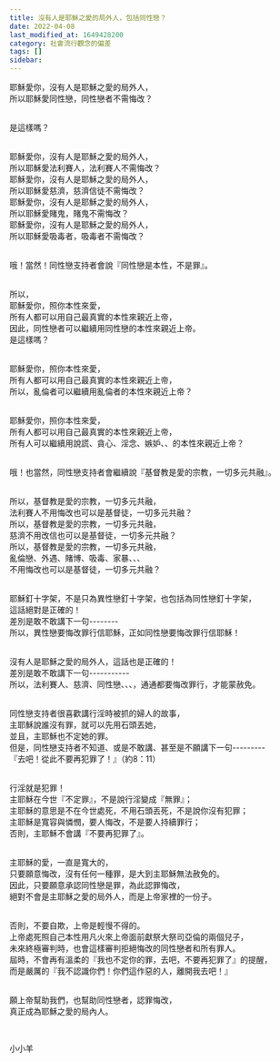 ```yaml
---
title: 沒有人是耶穌之愛的局外人，包括同性戀？
date: 2022-04-08
last_modified_at: 1649428200
category: 社會流行觀念的偏差
tags: []
sidebar: 
---
```


<p>耶穌愛你，沒有人是耶穌之愛的局外人，<br/>
所以耶穌愛同性戀，同性戀者不需悔改？</p>
<p><br/>
是這樣嗎？</p>
<p><br/>
耶穌愛你，沒有人是耶穌之愛的局外人，<br/>
所以耶穌愛法利賽人，法利賽人不需悔改？<br/>
耶穌愛你，沒有人是耶穌之愛的局外人，<br/>
所以耶穌愛慈濟，慈濟信徒不需悔改？<br/>
耶穌愛你，沒有人是耶穌之愛的局外人，<br/>
所以耶穌愛賭鬼，賭鬼不需悔改？<br/>
耶穌愛你，沒有人是耶穌之愛的局外人，<br/>
所以耶穌愛吸毒者，吸毒者不需悔改？</p>
<p><br/>
哦！當然！同性戀支持者會說『同性戀是本性，不是罪』。</p>
<p><br/>
所以，<br/>
耶穌愛你，照你本性來愛，<br/>
所有人都可以用自己最真實的本性來親近上帝，<br/>
因此，同性戀者可以繼續用同性戀的本性來親近上帝。<br/>
是這樣嗎？</p>
<p><br/>
耶穌愛你，照你本性來愛，<br/>
所有人都可以用自己最真實的本性來親近上帝，<br/>
所以，亂倫者可以繼續用亂倫者的本性來親近上帝？</p>
<p><br/>
耶穌愛你，照你本性來愛，<br/>
所有人都可以用自己最真實的本性來親近上帝，<br/>
所有人可以繼續用說謊、貪心、淫念、嫉妒、、的本性來親近上帝？</p>
<p><br/>
哦！也當然，同性戀支持者會繼續說『基督教是愛的宗教，一切多元共融』。</p>
<p><br/>
所以，基督教是愛的宗教，一切多元共融，<br/>
法利賽人不用悔改也可以是基督徒，一切多元共融？<br/>
所以，基督教是愛的宗教，一切多元共融，<br/>
慈濟不用改信也可以是基督徒，一切多元共融？<br/>
所以，基督教是愛的宗教，一切多元共融，<br/>
亂倫戀、外遇、賭博、吸毒、家暴、、、<br/>
不用悔改也可以是基督徒，一切多元共融？</p>
<p><br/>
耶穌釘十字架，不是只為異性戀釘十字架，也包括為同性戀釘十字架，<br/>
這話絕對是正確的！<br/>
差別是敢不敢講下一句--------<br/>
所以，異性戀要悔改罪行信耶穌，正如同性戀要悔改罪行信耶穌！</p>
<p><br/>
沒有人是耶穌之愛的局外人，這話也是正確的！<br/>
差別是敢不敢講下一句-----------<br/>
所以，法利賽人、慈濟、同性戀、、、，通通都要悔改罪行，才能蒙赦免。</p>
<p><br/>
同性戀支持者很喜歡講行淫時被抓的婦人的故事，<br/>
主耶穌說誰沒有罪，就可以先用石頭丟她，<br/>
並且，主耶穌也不定她的罪。<br/>
但是，同性戀支持者不知道、或是不敢講、甚至是不願講下一句---------<br/>
『去吧！從此不要再犯罪了！』（約8：11）</p>
<p><br/>
行淫就是犯罪！<br/>
主耶穌在今世『不定罪』，不是說行淫變成『無罪』；<br/>
主耶穌的意思是不在今世處死，不用石頭丟死，不是說你沒有犯罪；<br/>
主耶穌是寬容與憐憫，要人悔改，不是要人持續罪行；<br/>
否則，主耶穌不會講『不要再犯罪了』。</p>
<p><br/>
主耶穌的愛，一直是寬大的，<br/>
只要願意悔改，沒有任何一種罪，是大到主耶穌無法赦免的。<br/>
因此，只要願意承認同性戀是罪，為此認罪悔改，<br/>
絕對不會是主耶穌之愛的局外人，而是上帝家裡的一份子。</p>
<p><br/>
否則，不要自欺，上帝是輕慢不得的。<br/>
上帝處死照自己本性用凡火來上帝面前獻祭大祭司亞倫的兩個兒子，<br/>
未來終極審判時，也會這樣審判拒絕悔改的同性戀者和所有罪人。<br/>
屆時，不會再有溫柔的『我也不定你的罪，去吧，不要再犯罪了』的提醒，<br/>
而是嚴厲的『我不認識你們！你們這作惡的人，離開我去吧！』</p>
<p><br/>
願上帝幫助我們，也幫助同性戀者，認罪悔改，<br/>
真正成為耶穌之愛的局內人。</p>
<p> </p>
<p>小小羊</p>
<p> </p>
